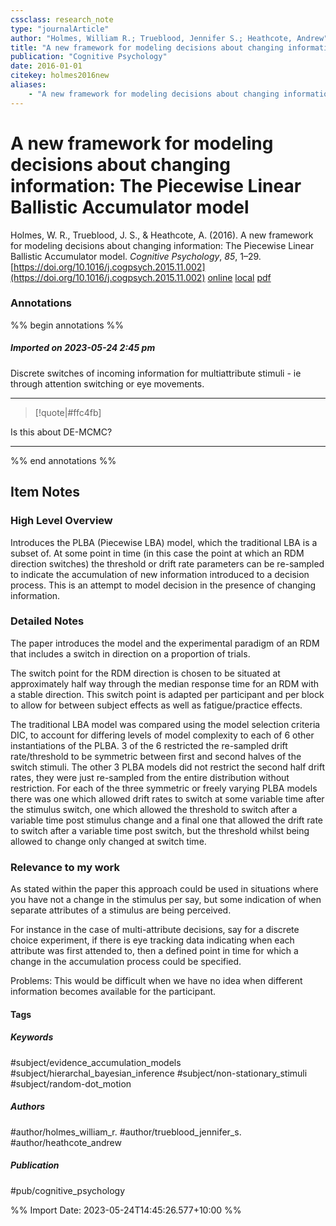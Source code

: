 ```yaml
---
cssclass: research_note
type: "journalArticle"
author: "Holmes, William R.; Trueblood, Jennifer S.; Heathcote, Andrew"
title: "A new framework for modeling decisions about changing information: The Piecewise Linear Ballistic Accumulator model"
publication: "Cognitive Psychology"
date: 2016-01-01
citekey: holmes2016new
aliases: 
    - "A new framework for modeling decisions about changing information: The Piecewise Linear Ballistic Accumulator model"
---
```


# A new framework for modeling decisions about changing information: The Piecewise Linear Ballistic Accumulator model

Holmes, W. R., Trueblood, J. S., & Heathcote, A. (2016). A new framework for modeling decisions about changing information: The Piecewise Linear Ballistic Accumulator model. _Cognitive Psychology_, _85_, 1–29. [https://doi.org/10.1016/j.cogpsych.2015.11.002](https://doi.org/10.1016/j.cogpsych.2015.11.002)
[online](http://zotero.org/users/local/kZl3QdXV/items/JLCBVAS7) [local](zotero://select/library/items/JLCBVAS7) [pdf](file:///home/gjc216/Zotero/storage/6LH4WYTQ/1-s2.0-S0010028515000912-main.pdf)
 

 
### Annotations
%% begin annotations %%
##### Imported on 2023-05-24 2:45 pm


Discrete switches of incoming information for multiattribute stimuli - ie through attention switching or eye movements.

---

>[!quote|#ffc4fb] 
>

Is this about DE-MCMC?

---
%% end annotations %%

## Item Notes
### High Level Overview

Introduces the PLBA (Piecewise LBA) model, which the traditional LBA is
a subset of. At some point in time (in this case the point at which an
RDM direction switches) the threshold or drift rate parameters can be
re-sampled to indicate the accumulation of new information introduced to
a decision process. This is an attempt to model decision in the presence
of changing information.

### Detailed Notes

The paper introduces the model and the experimental paradigm of an RDM
that includes a switch in direction on a proportion of trials.

The switch point for the RDM direction is chosen to be situated at
approximately half way through the median response time for an RDM with
a stable direction. This switch point is adapted per participant and per
block to allow for between subject effects as well as fatigue/practice
effects.

The traditional LBA model was compared using the model selection
criteria DIC, to account for differing levels of model complexity to
each of 6 other instantiations of the PLBA. 3 of the 6 restricted the
re-sampled drift rate/threshold to be symmetric between first and second
halves of the switch stimuli. The other 3 PLBA models did not restrict
the second half drift rates, they were just re-sampled from the entire
distribution without restriction. For each of the three symmetric or
freely varying PLBA models there was one which allowed drift rates to
switch at some variable time after the stimulus switch, one which
allowed the threshold to switch after a variable time post stimulus
change and a final one that allowed the drift rate to switch after a
variable time post switch, but the threshold whilst being allowed to
change only changed at switch time.

### Relevance to my work

As stated within the paper this approach could be used in situations
where you have not a change in the stimulus per say, but some indication
of when separate attributes of a stimulus are being perceived.

For instance in the case of multi-attribute decisions, say for a
discrete choice experiment, if there is eye tracking data indicating
when each attribute was first attended to, then a defined point in time
for which a change in the accumulation process could be specified.

Problems: This would be difficult when we have no idea when different
information becomes available for the participant.

#### Tags

##### Keywords

#subject/evidence_accumulation_models #subject/hierarchal_bayesian_inference #subject/non-stationary_stimuli #subject/random-dot_motion

##### Authors

#author/holmes_william_r. #author/trueblood_jennifer_s. #author/heathcote_andrew

##### Publication

#pub/cognitive_psychology


%% Import Date: 2023-05-24T14:45:26.577+10:00 %%
